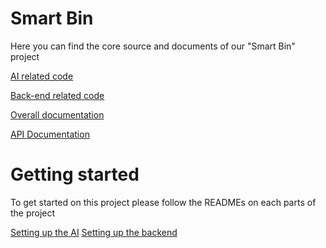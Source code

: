 # Smart Bin

Here you can find the core source and documents of our "Smart Bin" project

[AI related code](./ai)

[Back-end related code](./backend)

[Overall documentation](./doc)

[API Documentation](http://localhost:3000/documentation)

# Getting started

To get started on this project please follow the READMEs on each parts of the project

[Setting up the AI](./ai/README.md)
[Setting up the backend](./backend/README.md)
